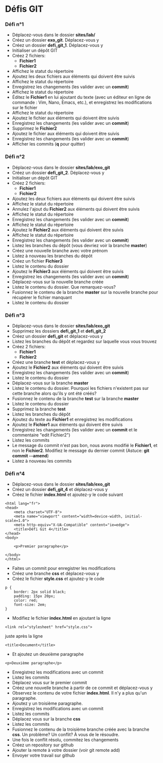 # Défis GIT

### Défi n°1
- Déplacez-vous dans le dossier **sites/lab/**
- Créez un dossier **exo_git**. Déplacez-vous y
- Créez un dossier **defi_git_1**. Déplacez-vous y
- Initialiser un dépôt GIT
- Créez 2 fichiers:
  - **Fichier1**
  - **Fichier2**
- Affichez le statut du répertoire
- Ajoutez les deux fichiers aux éléments qui doivent être suivis
- Affichez le statut du répertoire
- Enregistrez les changements (les valider avec un **commit**)
- Affichez le statut du répertoire
- Éditez le **Fichier1** en lui ajoutant du texte (avec un éditeur en ligne de commande : Vim, Nano, Emacs, etc.), et enregistrez les modifications sur le fichier
- Affichez le statut du répertoire
- Ajoutez le fichier aux éléments qui doivent être suivis
- Enregistrez les changements (les valider avec un **commit**)
- Supprimez le **Fichier2**
- Ajoutez le fichier aux éléments qui doivent être suivis
- Enregistrez les changements (les valider avec un **commit**)
- Afficher les commits (**q** pour quitter)

### Défi n°2
- Déplacez-vous dans le dossier **sites/lab/exo_git**
- Créez un dossier **defi_git_2**. Déplacez-vous y
- Initialiser un dépôt GIT
- Créez 2 fichiers:
  - **Fichier1**
  - **Fichier2**
- Ajoutez les deux fichiers aux éléments qui doivent être suivis
- Affichez le statut du répertoire
- Annulez l'ajout du **Fichier2** aux éléments qui doivent être suivis
- Affichez le statut du répertoire
- Enregistrez les changements (les valider avec un **commit**)
- Affichez le statut du répertoire
- Ajoutez le **Fichier2** aux éléments qui doivent être suivis
- Affichez le statut du répertoire
- Enregistrez les changements (les valider avec un **commit**)
- Listez les branches du dépôt (vous devriez voir la branche **master**)
- Créez une nouvelle branche avec votre prénom
- Listez à nouveau les branches du dépôt
- Créez un fichier **Fichier3**
- Listez le contenu du dossier
- Ajoutez le **Fichier3** aux éléments qui doivent être suivis
- Enregistrez les changements (les valider avec un **commit**)
- Déplacez-vous sur la nouvelle branche créée
- Listez le contenu du dossier. Que remarquez-vous?
- Fusionnez le contenu de la branche **master** sur la nouvelle branche pour récupérer le fichier manquant
- Listez le contenu du dossier

### Défi n°3
- Déplacez-vous dans le dossier **sites/lab/exo_git**
- Supprimez les dossiers **defi_git_1** et **defi_git_2**
- Créez un dossier **defi_git** et déplacez-vous y
- Listez les branches du dépôt et regardez sur laquelle vous vous trouvez
- Créez 2 fichiers:
  - **Fichier1**
  - **Fichier2**
- Créez une branche **test** et déplacez-vous y
- Ajoutez le **Fichier2** aux éléments qui doivent être suivis
- Enregistrez les changements (les valider avec un **commit**)
- Listez le contenu du dossier
- Déplacez-vous sur la branche **master**
- Listez le contenu du dossier. Pourquoi les fichiers n'existent pas sur cette branche alors qu'ils y ont été créés?
- Fusionnez le contenu de la branche **test** sur la branche **master**
- Listez le contenu du dossier
- Supprimez la branche **test**
- Listez les branches du dépôt
- Ajoutez du texte au **Fichier1** et enregistrez les modifications
- Ajoutez le **Fichier1** aux éléments qui doivent être suivis
- Enregistrez les changements (les valider avec un **commit** et le commentaire "edit Fichier2")
- Listez les commits
- Le message du commit n'est pas bon, nous avons modifié le **Fichier1**, et non le **Fichier2**. Modifiez le message du dernier commit (Astuce: **git commit --amend**)
- Listez à nouveau les commits

### Défi n°4
- Déplacez-vous dans le dossier **sites/lab/exo_git**
- Créez un dossier **defi_git_4** et déplacez-vous y
- Créez le fichier **index.html** et ajoutez-y le code suivant
```<!DOCTYPE html>
<html lang="fr">
<head>
	<meta charset="UTF-8">
	<meta name="viewport" content="width=device-width, initial-scale=1.0">
	<meta http-equiv="X-UA-Compatible" content="ie=edge">
	<title>Défi Git 4</title>
</head>
<body>

	<p>Premier paragraphe</p>

</body>
</html>
```
- Faites un commit pour enregistrer les modifications
- Créez une branche **css** et déplacez-vous y
- Créez le fichier **style.css** et ajoutez-y le code
```
p {
	border: 2px solid black;
	padding: 15px 20px;
	color: red;
	font-size: 2em;
}
```
- Modifiez le fichier **index.html** en ajoutant la ligne
```
<link rel="stylesheet" href="style.css">
```
juste après la ligne
```
<title>Document</title>
```
- Et ajoutez un deuxième paragraphe
```
<p>Deuxième paragraphe</p>
```
- Enregistrez les modifications avec un commit
- Listez les commits
- Déplacez vous sur le premier commit
- Créez une nouvelle branche à partir de ce commit et déplacez-vous y
- Observez le contenu de votre fichier **index.html**. Il n'y a plus qu'un paragraphe.
- Ajoutez y un troisième paragraphe.
- Enregistrez les modifications avec un commit
- Listez les commits
- Déplacez vous sur la branche **css**
- Listez les commits
- Fusionnez le contenu de la troisième branche créée avec la branche **css**. Un problème? Un conflit? À vous de le résoudre.
- Une fois le conflit résolu, commitez les changements
- Créez un repository sur github
- Ajouter la remote à votre dossier (voir git remote add)
- Envoyer votre travail sur github
